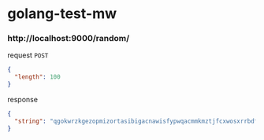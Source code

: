 # golang-test-mw

### http://localhost:9000/random/

request `POST`

```json
{
  "length": 100
}
```

response

```json
{
  "string": "qgokwrzkgezopmizortasibigacnawisfypwqacmmkmztjfcxwosxrrbdfkrsfgofcqjjhhxwxdkhlmfrkkcjkfawkcmmqcxfmix"
}
```